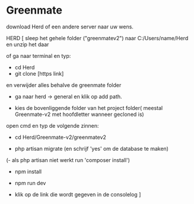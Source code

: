 # Greenmate

download Herd of een andere server naar uw wens.

HERD [
sleep het gehele folder ("greenmatev2") naar C:/Users/name/Herd en unzip het daar

of ga naar terminal en typ: 

- cd Herd
- git clone [https link] 

en verwijder alles behalve de greenmate folder

- ga naar herd -> general en klik op add path.

- kies de bovenliggende folder van het project folder( meestal Greenmate-v2 met hoofdletter wanneer gecloned is)

open cmd en typ de volgende zinnen:

- cd Herd/Greenmate-v2/greenmatev2

- php artisan migrate (en schrijf 'yes' om de database te maken)

(- als php artisan niet werkt run 'composer install')

- npm install

- npm run dev

- klik op de link die wordt gegeven in de consolelog
]
